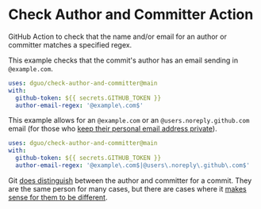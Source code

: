# Check Author and Committer Action

GitHub Action to check that the name and/or email for an author or committer
matches a specified regex.

This example checks that the commit's author has an email sending in
`@example.com`.

```yaml
uses: dguo/check-author-and-committer@main
with:
  github-token: ${{ secrets.GITHUB_TOKEN }}
  author-email-regex: '@example\.com$'
```

This example allows for an `@example.com` or an `@users.noreply.github.com`
email (for those who [keep their personal email address
private](https://docs.github.com/en/account-and-profile/setting-up-and-managing-your-github-user-account/managing-email-preferences/setting-your-commit-email-address#about-commit-email-addresses)).

```yaml
uses: dguo/check-author-and-committer@main
with:
  github-token: ${{ secrets.GITHUB_TOKEN }}
  author-email-regex: '@example\.com$|@users\.noreply\.github\.com$'
```

Git [does distinguish](https://stackoverflow.com/q/18750808/1481479) between the
author and committer for a commit. They are the same person for many cases, but
there are cases where it [makes sense for them to be
different](https://ivan.bessarabov.com/blog/git-author-committer).
